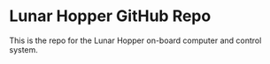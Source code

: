 # Lunar Hopper GitHub Repo

This is the repo for the Lunar Hopper on-board computer and control system.
